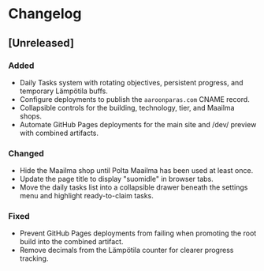 # Changelog

## [Unreleased]
### Added
- Daily Tasks system with rotating objectives, persistent progress, and temporary Lämpötila buffs.
- Configure deployments to publish the `aaroonparas.com` CNAME record.
- Collapsible controls for the building, technology, tier, and Maailma shops.
- Automate GitHub Pages deployments for the main site and /dev/ preview with combined artifacts.

### Changed
- Hide the Maailma shop until Polta Maailma has been used at least once.
- Update the page title to display "suomidle" in browser tabs.
- Move the daily tasks list into a collapsible drawer beneath the settings menu and highlight ready-to-claim tasks.


### Fixed
- Prevent GitHub Pages deployments from failing when promoting the root build into the combined artifact.
- Remove decimals from the Lämpötila counter for clearer progress tracking.

